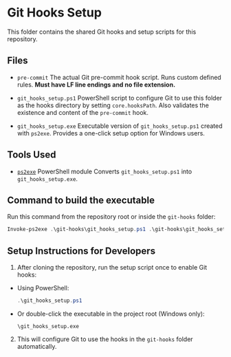 # Git Hooks Setup

This folder contains the shared Git hooks and setup scripts for this repository.

## Files

- `pre-commit`
  The actual Git pre-commit hook script. Runs custom defined rules.
  **Must have LF line endings and no file extension.**

- `git_hooks_setup.ps1`
  PowerShell script to configure Git to use this folder as the hooks directory by setting `core.hooksPath`.
  Also validates the existence and content of the `pre-commit` hook.

- `git_hooks_setup.exe`
  Executable version of `git_hooks_setup.ps1` created with `ps2exe`. Provides a one-click setup option for Windows users.

## Tools Used

- [`ps2exe`](https://github.com/MScholtes/PS2EXE) PowerShell module
  Converts `git_hooks_setup.ps1` into `git_hooks_setup.exe`.

## Command to build the executable

Run this command from the repository root or inside the `git-hooks` folder:

```powershell
Invoke-ps2exe .\git-hooks\git_hooks_setup.ps1 .\git-hooks\git_hooks_setup.exe
````

## Setup Instructions for Developers

1. After cloning the repository, run the setup script once to enable Git hooks:

* Using PowerShell:

  ```powershell
  .\git_hooks_setup.ps1
  ```

* Or double-click the executable in the project root (Windows only):

  ```
  \git_hooks_setup.exe
  ```

2. This will configure Git to use the hooks in the `git-hooks` folder automatically.
